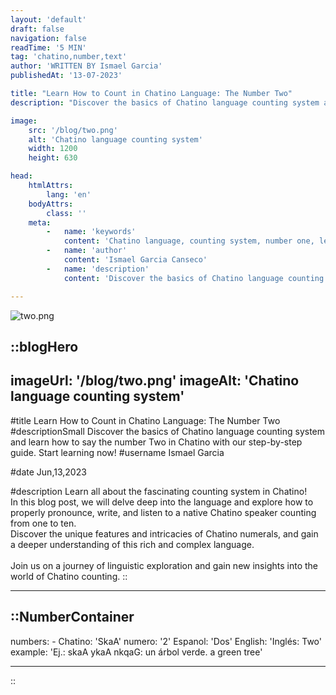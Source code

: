 ```yaml
---
layout: 'default'
draft: false
navigation: false
readTime: '5 MIN'
tag: 'chatino,number,text'
author: 'WRITTEN BY Ismael Garcia'
publishedAt: '13-07-2023'

title: "Learn How to Count in Chatino Language: The Number Two"
description: "Discover the basics of Chatino language counting system and learn how to say the number Two in Chatino with our step-by-step guide. Start learning now!"

image:
    src: '/blog/two.png'
    alt: 'Chatino language counting system'
    width: 1200
    height: 630

head:
    htmlAttrs:
        lang: 'en'
    bodyAttrs:
        class: ''
    meta:
        -   name: 'keywords'
            content: 'Chatino language, counting system, number one, learn Chatino language'
        -   name: 'author'
            content: 'Ismael Garcia Canseco'
        -   name: 'description'
            content: 'Discover the basics of Chatino language counting system and learn how to say the number Two in Chatino with our step-by-step guide. Start learning now!'

---
```


![two.png](/blog/two.png)

::blogHero
---
imageUrl: '/blog/two.png'
imageAlt: 'Chatino language counting system'
---

#title
Learn How to Count in Chatino Language: The Number Two
#descriptionSmall
Discover the basics of Chatino language counting system and learn how to say the number Two in Chatino with our step-by-step guide. Start learning now!
#username
Ismael Garcia

#date
Jun,13,2023


#description
Learn all about the fascinating counting system in Chatino!
<br> In this blog post, we will delve deep into the language and explore how to properly pronounce, write,
and listen to a native Chatino speaker counting from one to ten.
<br> Discover the unique features and intricacies of Chatino numerals,
and gain a deeper understanding of this rich and complex language.
<br><br>
Join us on a journey of linguistic exploration and gain new insights into the world of Chatino counting.
::






---
::NumberContainer
---

numbers:
    -
        Chatino: 'SkaA'
        numero: '2'
        Espanol: 'Dos'
        English: 'Inglés: Two'
        example: 'Ej.: skaA ykaA nkqaG: un árbol verde. a green tree'

---

::
